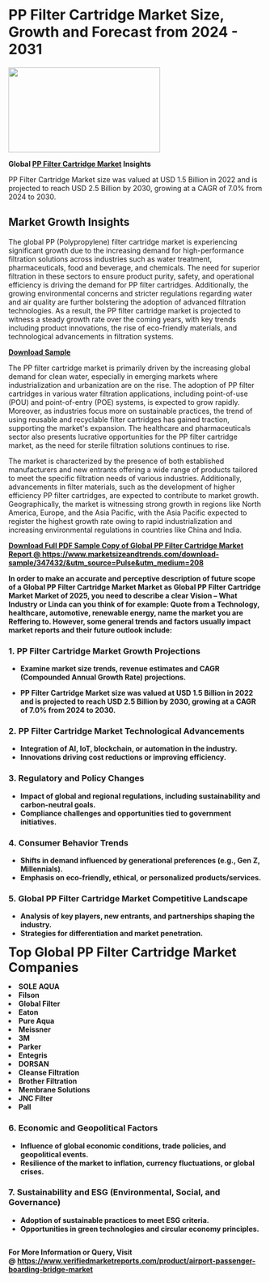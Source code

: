 <H1>PP Filter Cartridge Market Size, Growth and Forecast from 2024 - 2031</H1><img class="aligncenter size-medium wp-image-584254" src="https://thirdeyenews.in/wp-content/uploads/2024/09/Global-Market-Research-300x168.jpeg" alt="" width="300" height="168" /><p><strong>Global&nbsp;<a href="https://www.marketsizeandtrends.com/download-sample/347432/&amp;utm_source=Pulse&amp;utm_medium=208">PP Filter Cartridge Market</a> Insights</strong></p><p>PP Filter Cartridge Market size was valued at USD 1.5 Billion in 2022 and is projected to reach USD 2.5 Billion by 2030, growing at a CAGR of 7.0% from 2024 to 2030.</p><p><h2>Market Growth Insights</h2> <p>The global PP (Polypropylene) filter cartridge market is experiencing significant growth due to the increasing demand for high-performance filtration solutions across industries such as water treatment, pharmaceuticals, food and beverage, and chemicals. The need for superior filtration in these sectors to ensure product purity, safety, and operational efficiency is driving the demand for PP filter cartridges. Additionally, the growing environmental concerns and stricter regulations regarding water and air quality are further bolstering the adoption of advanced filtration technologies. As a result, the PP filter cartridge market is projected to witness a steady growth rate over the coming years, with key trends including product innovations, the rise of eco-friendly materials, and technological advancements in filtration systems.</p> <p><strong><a href="#">Download Sample</a></strong></p> <p>The PP filter cartridge market is primarily driven by the increasing global demand for clean water, especially in emerging markets where industrialization and urbanization are on the rise. The adoption of PP filter cartridges in various water filtration applications, including point-of-use (POU) and point-of-entry (POE) systems, is expected to grow rapidly. Moreover, as industries focus more on sustainable practices, the trend of using reusable and recyclable filter cartridges has gained traction, supporting the market's expansion. The healthcare and pharmaceuticals sector also presents lucrative opportunities for the PP filter cartridge market, as the need for sterile filtration solutions continues to rise.</p> <p>The market is characterized by the presence of both established manufacturers and new entrants offering a wide range of products tailored to meet the specific filtration needs of various industries. Additionally, advancements in filter materials, such as the development of higher efficiency PP filter cartridges, are expected to contribute to market growth. Geographically, the market is witnessing strong growth in regions like North America, Europe, and the Asia Pacific, with the Asia Pacific expected to register the highest growth rate owing to rapid industrialization and increasing environmental regulations in countries like China and India.</p> <p><strong><a href="#"></p><p><span class=""><strong>Download Full PDF Sample Copy of Global PP Filter Cartridge Market Report</strong> @ <a href="https://www.marketsizeandtrends.com/download-sample/347432/&amp;utm_source=Pulse&amp;utm_medium=208" target="_blank">https://www.marketsizeandtrends.com/download-sample/347432/&amp;utm_source=Pulse&amp;utm_medium=208</a></span></p><p>In order to make an accurate and perceptive description of future scope of a Global&nbsp;PP Filter Cartridge Market Market as Global&nbsp;PP Filter Cartridge Market Market of 2025, you need to describe a clear Vision &ndash; What Industry or Linda can you think of for example: Quote from a Technology, healthcare, automotive, renewable energy, name the market you are Reffering to. However, some general trends and factors usually impact market reports and their future outlook include:</p><h3>1.&nbsp;<strong>PP Filter Cartridge Market Growth Projections</strong></h3><ul><li>Examine market size trends, revenue estimates and CAGR (Compounded Annual Growth Rate) projections.</li><li><p>PP Filter Cartridge Market size was valued at USD 1.5 Billion in 2022 and is projected to reach USD 2.5 Billion by 2030, growing at a CAGR of 7.0% from 2024 to 2030.</p></li></ul><h3>2.&nbsp;<strong>PP Filter Cartridge Market Technological Advancements</strong></h3><ul><li>Integration of AI, IoT, blockchain, or automation in the industry.</li><li>Innovations driving cost reductions or improving efficiency.</li></ul><h3>3.&nbsp;<strong>Regulatory and Policy Changes</strong></h3><ul><li>Impact of global and regional regulations, including sustainability and carbon-neutral goals.</li><li>Compliance challenges and opportunities tied to government initiatives.</li></ul><h3>4.&nbsp;<strong>Consumer Behavior Trends</strong></h3><ul><li>Shifts in demand influenced by generational preferences (e.g., Gen Z, Millennials).</li><li>Emphasis on eco-friendly, ethical, or personalized products/services.</li></ul><h3>5.&nbsp;<strong>Global PP Filter Cartridge Market Competitive Landscape</strong></h3><ul><li>Analysis of key players, new entrants, and partnerships shaping the industry.</li><li>Strategies for differentiation and market penetration.</li></ul><p data-pm-slice="1 1 []"><span style="color: inherit; font-family: inherit; font-size: 25px;">Top Global PP Filter Cartridge Market Companies</span></p><div class="" data-test-id=""><p><li>SOLE AQUA</li><li> Filson</li><li> Global Filter</li><li> Eaton</li><li> Pure Aqua</li><li> Meissner</li><li> 3M</li><li> Parker</li><li> Entegris</li><li> DORSAN</li><li> Cleanse Filtration</li><li> Brother Filtration</li><li> Membrane Solutions</li><li> JNC Filter</li><li> Pall</li></p></div><h3>6.&nbsp;<strong>Economic and Geopolitical Factors</strong></h3><ul><li>Influence of global economic conditions, trade policies, and geopolitical events.</li><li>Resilience of the market to inflation, currency fluctuations, or global crises.</li></ul><h3>7.&nbsp;<strong>Sustainability and ESG (Environmental, Social, and Governance)</strong></h3><ul><li>Adoption of sustainable practices to meet ESG criteria.</li><li>Opportunities in green technologies and circular economy principles.</li></ul><h2><strong style="font-size: 14px;">For More Information or Query, Visit @&nbsp;</strong><a style="background-color: #ffffff; font-size: 14px;" href="https://www.marketsizeandtrends.com/report/pp-filter-cartridge-market/" target="_blank">https://www.verifiedmarketreports.com/product/airport-passenger-boarding-bridge-market</a></h2>
